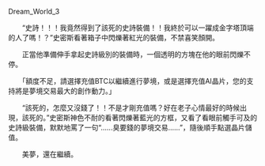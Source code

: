 Dream_World_3

　　“史詩！！！我竟然得到了該死的史詩裝備！！我終於可以一躍成金字塔頂端的人了嗎！？”史密斯看著箱子中閃爍著紅光的裝備，不禁喜笑顏開。
  
　　正當他準備伸手拿起史詩級別的裝備時，一個透明的方塊在他的眼前閃爍不停。
  
　　「額度不足，請選擇充值BTC以繼續進行夢境，或是選擇充值AI晶片，您的支持將是夢境交易最大的創作動力。」
  
　　“該死的，怎麼又沒錢了！！不是才剛充值嗎？好在老子心情最好的時候出現，該死的。”史密斯神色不耐的看著閃爍著藍光的方框，又看了看眼前觸手可及的史詩級裝備，默默地罵了一句“......臭要錢的夢境交易......”，隨後順手點選晶片儲值。
  
　　美夢，還在繼續。
